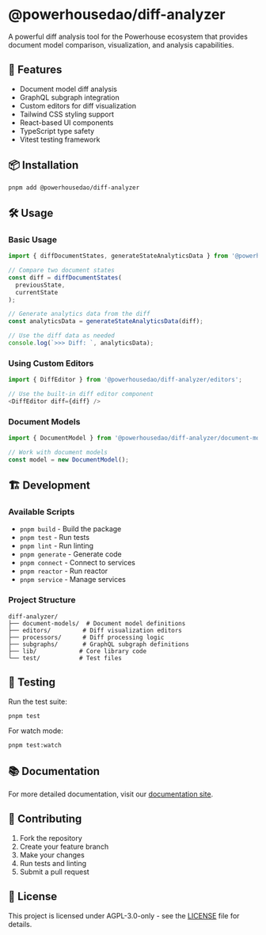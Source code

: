 # @powerhousedao/diff-analyzer

A powerful diff analysis tool for the Powerhouse ecosystem that provides document model comparison, visualization, and analysis capabilities.

## 🚀 Features

- Document model diff analysis
- GraphQL subgraph integration
- Custom editors for diff visualization
- Tailwind CSS styling support
- React-based UI components
- TypeScript type safety
- Vitest testing framework

## 📦 Installation

```bash
pnpm add @powerhousedao/diff-analyzer
```

## 🛠️ Usage

### Basic Usage

```typescript
import { diffDocumentStates, generateStateAnalyticsData } from '@powerhousedao/diff-analyzer/lib/document-diff';

// Compare two document states
const diff = diffDocumentStates(
  previousState,
  currentState
);

// Generate analytics data from the diff
const analyticsData = generateStateAnalyticsData(diff);

// Use the diff data as needed
console.log(`>>> Diff: `, analyticsData);
```

### Using Custom Editors

```typescript
import { DiffEditor } from '@powerhousedao/diff-analyzer/editors';

// Use the built-in diff editor component
<DiffEditor diff={diff} />
```

### Document Models

```typescript
import { DocumentModel } from '@powerhousedao/diff-analyzer/document-models';

// Work with document models
const model = new DocumentModel();
```

## 🏗️ Development

### Available Scripts

- `pnpm build` - Build the package
- `pnpm test` - Run tests
- `pnpm lint` - Run linting
- `pnpm generate` - Generate code
- `pnpm connect` - Connect to services
- `pnpm reactor` - Run reactor
- `pnpm service` - Manage services

### Project Structure

```
diff-analyzer/
├── document-models/  # Document model definitions
├── editors/         # Diff visualization editors
├── processors/      # Diff processing logic
├── subgraphs/       # GraphQL subgraph definitions
├── lib/            # Core library code
└── test/           # Test files
```

## 🧪 Testing

Run the test suite:

```bash
pnpm test
```

For watch mode:

```bash
pnpm test:watch
```

## 📚 Documentation

For more detailed documentation, visit our [documentation site](https://docs.powerhouse.com/diff-analyzer).

## 🤝 Contributing

1. Fork the repository
2. Create your feature branch
3. Make your changes
4. Run tests and linting
5. Submit a pull request

## 📄 License

This project is licensed under AGPL-3.0-only - see the [LICENSE](LICENSE) file for details.